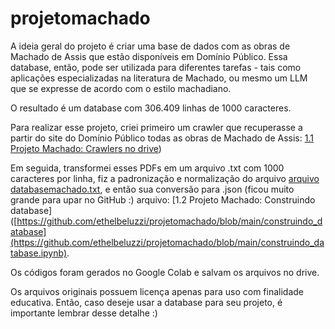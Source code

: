 # projetomachado

A ideia geral do projeto é criar uma base de dados com as obras de Machado de Assis que estão disponíveis em Domínio Público. Essa database, então, pode ser utilizada para diferentes tarefas - tais como aplicações especializadas na literatura de Machado, ou mesmo um LLM que se expresse de acordo com o estilo machadiano.

O resultado é um database com 306.409 linhas de 1000 caracteres.

Para realizar esse projeto, criei primeiro um crawler que recuperasse a partir do site do Domínio Público todas as obras de Machado de Assis: [1.1 Projeto Machado: Crawlers no drive](https://github.com/ethelbeluzzi/projetomachado/blob/main/crawlers.ipynb))

Em seguida, transformei esses PDFs em um arquivo .txt com 1000 caracteres por linha, fiz a padronização e normalização do arquivo [arquivo databasemachado.txt](https://github.com/ethelbeluzzi/projetomachado/blob/main/textonormalizado1000.txt), e então sua conversão para .json (ficou muito grande para upar no GitHub :)
arquivo: [1.2 Projeto Machado: Construindo database]([https://github.com/ethelbeluzzi/projetomachado/blob/main/construindo_database](https://github.com/ethelbeluzzi/projetomachado/blob/main/construindo_database.ipynb).

Os códigos foram gerados no Google Colab e salvam os arquivos no drive.

Os arquivos originais possuem licença apenas para uso com finalidade educativa. Então, caso deseje usar a database para seu projeto, é importante lembrar desse detalhe :)
